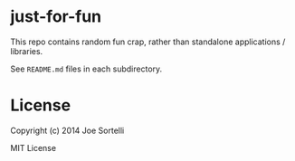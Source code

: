 # just-for-fun

This repo contains random fun crap, rather than standalone
applications / libraries.

See ```README.md``` files in each subdirectory.

# License

Copyright (c) 2014 Joe Sortelli

MIT License
